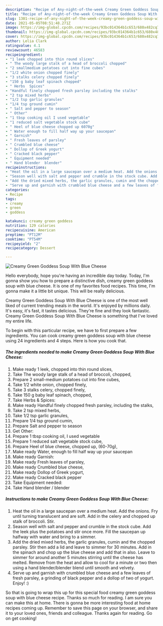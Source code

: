 ```yaml
---
description: "Recipe of Any-night-of-the-week Creamy Green Goddess Soup With Blue Cheese"
title: "Recipe of Any-night-of-the-week Creamy Green Goddess Soup With Blue Cheese"
slug: 1301-recipe-of-any-night-of-the-week-creamy-green-goddess-soup-with-blue-cheese
date: 2021-05-05T08:51:48.271Z
image: https://img-global.cpcdn.com/recipes/93bc014364b1c653/680x482cq70/creamy-green-goddess-soup-with-blue-cheese-recipe-main-photo.jpg
thumbnail: https://img-global.cpcdn.com/recipes/93bc014364b1c653/680x482cq70/creamy-green-goddess-soup-with-blue-cheese-recipe-main-photo.jpg
cover: https://img-global.cpcdn.com/recipes/93bc014364b1c653/680x482cq70/creamy-green-goddess-soup-with-blue-cheese-recipe-main-photo.jpg
author: Lelia Clark
ratingvalue: 4.1
reviewcount: 46583
recipeingredient:
- "1 leek chopped into thin round slices"
- " The woody large stalk of a head of broccoli chopped"
- "2 smallmedium potatoes cut into fine cubes"
- "1/2 white onion chopped finely"
- "3 stalks celery chopped finely"
- "150 g baby leaf spinach chopped"
- " Herbs  Spices"
- "Handful finely chopped fresh parsley including the stalks"
- "2 tsp mixed herbs"
- "1/2 tsp garlic granules"
- "1/4 tsp ground cumin"
- " Salt and pepper to season"
- " Other"
- "1 tbsp cooking oil I used vegetable"
- "1 reduced salt vegetable stock cube"
- " Heel of blue cheese chopped up 6070g"
- " Water enough to fill half way up your saucepan"
- " Garnish"
- " Fresh leaves of parsley"
- " Crumbled blue cheese"
- " Dollop of Greek yogurt"
- " Cracked black pepper"
- " Equipment needed"
- " Hand blender  blender"
recipeinstructions:
- "Heat the oil in a large saucepan over a medium heat. Add the onions. Fry until turning translucent and are soft. Add in the celery and chopped up stalk of broccoli. Stir."
- "Season well with salt and pepper and crumble in the stock cube. Add the leek plus the potatoes and stir once more. Fill the saucepan up halfway with water and bring to a simmer."
- "Add the dried mixed herbs, the garlic granules, cumin and the chopped parsley. Stir then add a lid and leave to simmer for 30 minutes. Add in the spinach and chop up the blue cheese and add that in also. Leave to simmer for around another 5 minutes stirring until the cheese has melted. Remove from the heat and allow to cool for a minute or two then using a hand blender/blender blend until smooth and velvety."
- "Serve up and garnish with crumbled blue cheese and a few leaves of fresh parsley, a grinding of black pepper and a dollop of two of yogurt. Enjoy! :)"
categories:
- Recipe
tags:
- creamy
- green
- goddess

katakunci: creamy green goddess 
nutrition: 129 calories
recipecuisine: American
preptime: "PT12M"
cooktime: "PT54M"
recipeyield: "2"
recipecategory: Dessert

---
```



![Creamy Green Goddess Soup With Blue Cheese](https://img-global.cpcdn.com/recipes/93bc014364b1c653/680x482cq70/creamy-green-goddess-soup-with-blue-cheese-recipe-main-photo.jpg)

Hello everybody, hope you're having an incredible day today. Today, I'm gonna show you how to prepare a distinctive dish, creamy green goddess soup with blue cheese. It is one of my favorites food recipes. This time, I'm gonna make it a little bit unique. This will be really delicious.

Creamy Green Goddess Soup With Blue Cheese is one of the most well liked of current trending meals in the world. It's enjoyed by millions daily. It's easy, it's fast, it tastes delicious. They're fine and they look fantastic. Creamy Green Goddess Soup With Blue Cheese is something that I've loved my entire life.




To begin with this particular recipe, we have to first prepare a few ingredients. You can cook creamy green goddess soup with blue cheese using 24 ingredients and 4 steps. Here is how you cook that.

<!--inarticleads1-->

##### The ingredients needed to make Creamy Green Goddess Soup With Blue Cheese:

1. Make ready 1 leek, chopped into thin round slices,
1. Take  The woody large stalk of a head of broccoli, chopped,
1. Prepare 2 small-medium potatoes cut into fine cubes,
1. Take 1/2 white onion, chopped finely,
1. Take 3 stalks celery, chopped finely,
1. Take 150 g baby leaf spinach, chopped,
1. Take  Herbs &amp; Spices:
1. Make ready Handful finely chopped fresh parsley, including the stalks,
1. Take 2 tsp mixed herbs,
1. Take 1/2 tsp garlic granules,
1. Prepare 1/4 tsp ground cumin,
1. Prepare  Salt and pepper to season
1. Get  Other:
1. Prepare 1 tbsp cooking oil, I used vegetable
1. Prepare 1 reduced salt vegetable stock cube,
1. Prepare  Heel of blue cheese, chopped up, (60-70g),
1. Make ready  Water, enough to fill half way up your saucepan
1. Make ready  Garnish:
1. Make ready  Fresh leaves of parsley,
1. Make ready  Crumbled blue cheese,
1. Make ready  Dollop of Greek yogurt,
1. Make ready  Cracked black pepper
1. Take  Equipment needed:
1. Take  Hand blender / blender




<!--inarticleads2-->

##### Instructions to make Creamy Green Goddess Soup With Blue Cheese:

1. Heat the oil in a large saucepan over a medium heat. Add the onions. Fry until turning translucent and are soft. Add in the celery and chopped up stalk of broccoli. Stir.
1. Season well with salt and pepper and crumble in the stock cube. Add the leek plus the potatoes and stir once more. Fill the saucepan up halfway with water and bring to a simmer.
1. Add the dried mixed herbs, the garlic granules, cumin and the chopped parsley. Stir then add a lid and leave to simmer for 30 minutes. Add in the spinach and chop up the blue cheese and add that in also. Leave to simmer for around another 5 minutes stirring until the cheese has melted. Remove from the heat and allow to cool for a minute or two then using a hand blender/blender blend until smooth and velvety.
1. Serve up and garnish with crumbled blue cheese and a few leaves of fresh parsley, a grinding of black pepper and a dollop of two of yogurt. Enjoy! :)




So that is going to wrap this up for this special food creamy green goddess soup with blue cheese recipe. Thanks so much for reading. I am sure you can make this at home. There is gonna be more interesting food at home recipes coming up. Remember to save this page on your browser, and share it to your loved ones, friends and colleague. Thanks again for reading. Go on get cooking!
